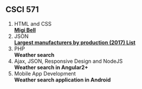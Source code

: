 ## CSCI 571

1. HTML and CSS		  
	[**Migi Bell**](http://jiaqifan.freevar.com/Hw3/hw3.html)
2. JSON  
	[**Largest manufacturers by production (2017) List**](http://jiaqifan.freevar.com/Hw4/hw4.html)
3. PHP  
	**Weather search**
4. Ajax, JSON, Responsive Design and NodeJS  
	**Weather search in Angular2+**
5. Mobile App Development  
	**Weather search application in Android**